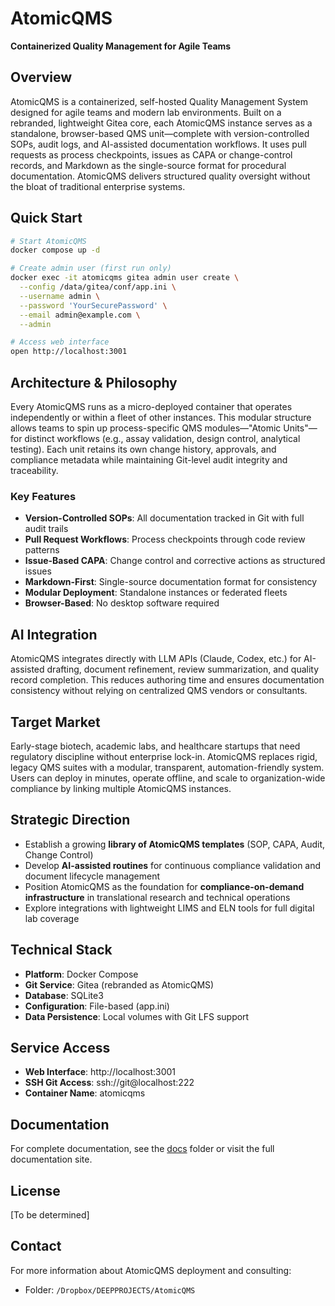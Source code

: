 # AtomicQMS

**Containerized Quality Management for Agile Teams**

## Overview

AtomicQMS is a containerized, self-hosted Quality Management System designed for agile teams and modern lab environments. Built on a rebranded, lightweight Gitea core, each AtomicQMS instance serves as a standalone, browser-based QMS unit—complete with version-controlled SOPs, audit logs, and AI-assisted documentation workflows. It uses pull requests as process checkpoints, issues as CAPA or change-control records, and Markdown as the single-source format for procedural documentation. AtomicQMS delivers structured quality oversight without the bloat of traditional enterprise systems.

## Quick Start

```bash
# Start AtomicQMS
docker compose up -d

# Create admin user (first run only)
docker exec -it atomicqms gitea admin user create \
  --config /data/gitea/conf/app.ini \
  --username admin \
  --password 'YourSecurePassword' \
  --email admin@example.com \
  --admin

# Access web interface
open http://localhost:3001
```

## Architecture & Philosophy

Every AtomicQMS runs as a micro-deployed container that operates independently or within a fleet of other instances. This modular structure allows teams to spin up process-specific QMS modules—"Atomic Units"—for distinct workflows (e.g., assay validation, design control, analytical testing). Each unit retains its own change history, approvals, and compliance metadata while maintaining Git-level audit integrity and traceability.

### Key Features

- **Version-Controlled SOPs**: All documentation tracked in Git with full audit trails
- **Pull Request Workflows**: Process checkpoints through code review patterns
- **Issue-Based CAPA**: Change control and corrective actions as structured issues
- **Markdown-First**: Single-source documentation format for consistency
- **Modular Deployment**: Standalone instances or federated fleets
- **Browser-Based**: No desktop software required

## AI Integration

AtomicQMS integrates directly with LLM APIs (Claude, Codex, etc.) for AI-assisted drafting, document refinement, review summarization, and quality record completion. This reduces authoring time and ensures documentation consistency without relying on centralized QMS vendors or consultants.

## Target Market

Early-stage biotech, academic labs, and healthcare startups that need regulatory discipline without enterprise lock-in. AtomicQMS replaces rigid, legacy QMS suites with a modular, transparent, automation-friendly system. Users can deploy in minutes, operate offline, and scale to organization-wide compliance by linking multiple AtomicQMS instances.

## Strategic Direction

* Establish a growing **library of AtomicQMS templates** (SOP, CAPA, Audit, Change Control)
* Develop **AI-assisted routines** for continuous compliance validation and document lifecycle management
* Position AtomicQMS as the foundation for **compliance-on-demand infrastructure** in translational research and technical operations
* Explore integrations with lightweight LIMS and ELN tools for full digital lab coverage

## Technical Stack

- **Platform**: Docker Compose
- **Git Service**: Gitea (rebranded as AtomicQMS)
- **Database**: SQLite3
- **Configuration**: File-based (app.ini)
- **Data Persistence**: Local volumes with Git LFS support

## Service Access

- **Web Interface**: http://localhost:3001
- **SSH Git Access**: ssh://git@localhost:222
- **Container Name**: atomicqms

## Documentation

For complete documentation, see the [docs](./docs) folder or visit the full documentation site.

## License

[To be determined]

## Contact

For more information about AtomicQMS deployment and consulting:
- Folder: `/Dropbox/DEEPPROJECTS/AtomicQMS`

